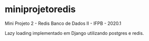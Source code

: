 # miniprojetoredis
Mini Projeto 2 - Redis
Banco de Dados II - IFPB - 2020.1

Lazy loading implementado em Django utilizando postgres e redis.
